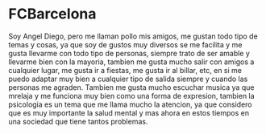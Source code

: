 # FCBarcelona
Soy Angel Diego, pero me llaman pollo mis amigos, me gustan todo tipo de temas y cosas, ya que soy de gustos muy diversos se me facilita y me gusta llevarme con todo tipo de personas, siempre trato de ser amable y llevarme bien con la mayoria, tambien me gusta mucho salir con amigos a cualquier lugar, me gusta ir a fiestas, me gusta ir al billar, etc, en si me puedo adaptar muy bien a cualquier tipo de salida siempre y cuando las personas me agraden. Tambien me gusta mucho escuchar musica ya que mrelaja y me funciona muy bien como una forma de expresion, tambien la psicologia es un tema que me llama mucho la atencion, ya que considero que es muy importante la salud mental y mas ahora en estos tiempos en una sociedad que tiene tantos problemas. 
